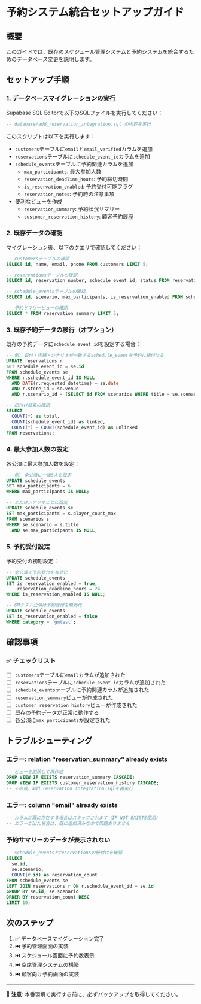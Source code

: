 # 予約システム統合セットアップガイド

## 概要
このガイドでは、既存のスケジュール管理システムと予約システムを統合するためのデータベース変更を説明します。

## セットアップ手順

### 1. データベースマイグレーションの実行

Supabase SQL Editorで以下のSQLファイルを実行してください：

```sql
-- database/add_reservation_integration.sql の内容を実行
```

このスクリプトは以下を実行します：
- `customers`テーブルに`email`と`email_verified`カラムを追加
- `reservations`テーブルに`schedule_event_id`カラムを追加
- `schedule_events`テーブルに予約関連カラムを追加
  - `max_participants`: 最大参加人数
  - `reservation_deadline_hours`: 予約締切時間
  - `is_reservation_enabled`: 予約受付可能フラグ
  - `reservation_notes`: 予約時の注意事項
- 便利なビューを作成
  - `reservation_summary`: 予約状況サマリー
  - `customer_reservation_history`: 顧客予約履歴

### 2. 既存データの確認

マイグレーション後、以下のクエリで確認してください：

```sql
-- customersテーブルの確認
SELECT id, name, email, phone FROM customers LIMIT 5;

-- reservationsテーブルの確認
SELECT id, reservation_number, schedule_event_id, status FROM reservations LIMIT 5;

-- schedule_eventsテーブルの確認
SELECT id, scenario, max_participants, is_reservation_enabled FROM schedule_events LIMIT 5;

-- 予約サマリービューの確認
SELECT * FROM reservation_summary LIMIT 5;
```

### 3. 既存予約データの移行（オプション）

既存の予約データに`schedule_event_id`を設定する場合：

```sql
-- 例: 日付・店舗・シナリオが一致するschedule_eventを予約に紐付ける
UPDATE reservations r
SET schedule_event_id = se.id
FROM schedule_events se
WHERE r.schedule_event_id IS NULL
  AND DATE(r.requested_datetime) = se.date
  AND r.store_id = se.venue
  AND r.scenario_id = (SELECT id FROM scenarios WHERE title = se.scenario LIMIT 1);

-- 紐付け結果の確認
SELECT 
  COUNT(*) as total,
  COUNT(schedule_event_id) as linked,
  COUNT(*) - COUNT(schedule_event_id) as unlinked
FROM reservations;
```

### 4. 最大参加人数の設定

各公演に最大参加人数を設定：

```sql
-- 例: 全公演に一律6人を設定
UPDATE schedule_events 
SET max_participants = 6 
WHERE max_participants IS NULL;

-- またはシナリオごとに設定
UPDATE schedule_events se
SET max_participants = s.player_count_max
FROM scenarios s
WHERE se.scenario = s.title
  AND se.max_participants IS NULL;
```

### 5. 予約受付設定

予約受付の初期設定：

```sql
-- 全公演で予約受付を有効化
UPDATE schedule_events 
SET is_reservation_enabled = true,
    reservation_deadline_hours = 24
WHERE is_reservation_enabled IS NULL;

-- GMテスト公演は予約受付を無効化
UPDATE schedule_events 
SET is_reservation_enabled = false
WHERE category = 'gmtest';
```

## 確認事項

### ✅ チェックリスト

- [ ] `customers`テーブルに`email`カラムが追加された
- [ ] `reservations`テーブルに`schedule_event_id`カラムが追加された
- [ ] `schedule_events`テーブルに予約関連カラムが追加された
- [ ] `reservation_summary`ビューが作成された
- [ ] `customer_reservation_history`ビューが作成された
- [ ] 既存の予約データが正常に動作する
- [ ] 各公演に`max_participants`が設定された

## トラブルシューティング

### エラー: relation "reservation_summary" already exists
```sql
-- ビューを削除して再作成
DROP VIEW IF EXISTS reservation_summary CASCADE;
DROP VIEW IF EXISTS customer_reservation_history CASCADE;
-- その後、add_reservation_integration.sqlを再実行
```

### エラー: column "email" already exists
```sql
-- カラムが既に存在する場合はスキップされます（IF NOT EXISTS使用）
-- エラーが出た場合は、既に追加済みなので問題ありません
```

### 予約サマリーのデータが表示されない
```sql
-- schedule_eventsとreservationsの紐付けを確認
SELECT 
  se.id,
  se.scenario,
  COUNT(r.id) as reservation_count
FROM schedule_events se
LEFT JOIN reservations r ON r.schedule_event_id = se.id
GROUP BY se.id, se.scenario
ORDER BY reservation_count DESC
LIMIT 10;
```

## 次のステップ

1. ✅ データベースマイグレーション完了
2. ⏭️ 予約管理画面の実装
3. ⏭️ スケジュール画面に予約数表示
4. ⏭️ 空席管理システムの構築
5. ⏭️ 顧客向け予約画面の実装

---

📝 **注意**: 本番環境で実行する前に、必ずバックアップを取得してください。

